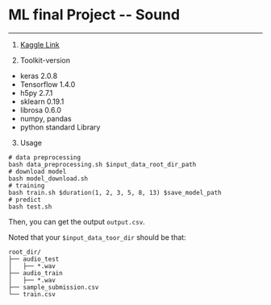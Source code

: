 # ML final Project -- Sound
---
1. [Kaggle Link](https://www.kaggle.com/c/freesound-audio-tagging)

2. Toolkit-version
  - keras 2.0.8
  - Tensorflow 1.4.0
  - h5py 2.7.1
  - sklearn 0.19.1
  - librosa 0.6.0
  - numpy, pandas
  - python standard Library

3. Usage

```shell
# data preprocessing
bash data_preprocessing.sh $input_data_root_dir_path
# download model
bash model_download.sh
# training
bash train.sh $duration(1, 2, 3, 5, 8, 13) $save_model_path
# predict
bash test.sh
```
Then, you can get the output `output.csv`.

Noted that your `$input_data_toor_dir` should be that:
```
root_dir/
├── audio_test
│   ├── *.wav
├── audio_train
│   ├── *.wav
├── sample_submission.csv
└── train.csv
```

